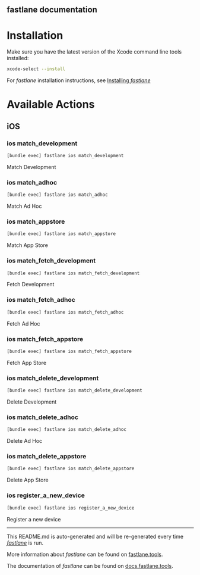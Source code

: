 fastlane documentation
----

# Installation

Make sure you have the latest version of the Xcode command line tools installed:

```sh
xcode-select --install
```

For _fastlane_ installation instructions, see [Installing _fastlane_](https://docs.fastlane.tools/#installing-fastlane)

# Available Actions

## iOS

### ios match_development

```sh
[bundle exec] fastlane ios match_development
```

Match Development

### ios match_adhoc

```sh
[bundle exec] fastlane ios match_adhoc
```

Match Ad Hoc

### ios match_appstore

```sh
[bundle exec] fastlane ios match_appstore
```

Match App Store

### ios match_fetch_development

```sh
[bundle exec] fastlane ios match_fetch_development
```

Fetch Development

### ios match_fetch_adhoc

```sh
[bundle exec] fastlane ios match_fetch_adhoc
```

Fetch Ad Hoc

### ios match_fetch_appstore

```sh
[bundle exec] fastlane ios match_fetch_appstore
```

Fetch App Store

### ios match_delete_development

```sh
[bundle exec] fastlane ios match_delete_development
```

Delete Development

### ios match_delete_adhoc

```sh
[bundle exec] fastlane ios match_delete_adhoc
```

Delete Ad Hoc

### ios match_delete_appstore

```sh
[bundle exec] fastlane ios match_delete_appstore
```

Delete App Store

### ios register_a_new_device

```sh
[bundle exec] fastlane ios register_a_new_device
```

Register a new device

----

This README.md is auto-generated and will be re-generated every time [_fastlane_](https://fastlane.tools) is run.

More information about _fastlane_ can be found on [fastlane.tools](https://fastlane.tools).

The documentation of _fastlane_ can be found on [docs.fastlane.tools](https://docs.fastlane.tools).
